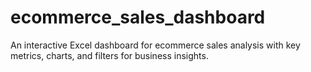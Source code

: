 # ecommerce_sales_dashboard
An interactive Excel dashboard for ecommerce sales analysis with key metrics, charts, and filters for business insights.
